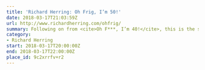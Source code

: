 ```yaml
---
title: 'Richard Herring: Oh Frig, I’m 50!'
date: 2018-03-17T21:03:59Z
url: http://www.richardherring.com/ohfrig/
summary: Following on from <cite>Oh F***, I’m 40!</cite>, this is the second instalment in Herring’s once-a-decade examination of ageing.
category:
- Richard Herring
start: 2018-03-17T20:00:00Z
end: 2018-03-17T22:00:00Z
place_id: 9c2xrrfv+r2
---
```

